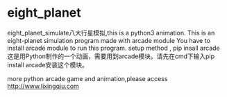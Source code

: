# eight_planet
eight_planet_simulate八大行星模拟,this is a python3 animation.
This is an eight-planet simulation program made with arcade module
You have to install arcade module to run this program.
setup method , pip insall arcade
这是用Python制作的一个动画，需要用到arcade模块。请先在cmd下输入pip install arcade安装这个模块。
 
more python arcade game and animation,please access http://www.lixingqiu.com
